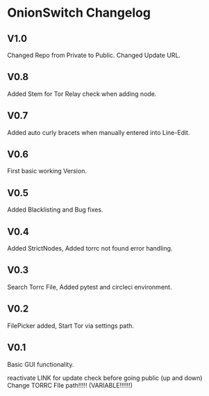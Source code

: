 # OnionSwitch Changelog

## V1.0

Changed Repo from Private to Public.
Changed Update URL.

## V0.8

Added Stem for Tor Relay check when adding node.

## V0.7

Added auto curly bracets when manually entered into Line-Edit.

## V0.6

First basic working Version.

## V0.5

Added Blacklisting and Bug fixes.

## V0.4

Added StrictNodes, Added torrc not found error handling.

## V0.3

Search Torrc File, Added pytest and circleci environment.

## V0.2

FilePicker added, Start Tor via settings path.

## V0.1

Basic GUI functionality.

reactivate LINK for update check before going public (up and down)
Change TORRC FIle path!!!!! (VARIABLE!!!!!!)
